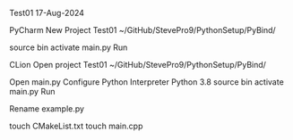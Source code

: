 Test01
17-Aug-2024

PyCharm
New Project
Test01
~/GitHub/StevePro9/PythonSetup/PyBind/

source bin activate
main.py
Run

CLion
Open project
Test01
~/GitHub/StevePro9/PythonSetup/PyBind/


Open main.py
Configure Python Interpreter
Python 3.8
source bin activate
main.py
Run

Rename
example.py


touch CMakeList.txt
touch main.cpp